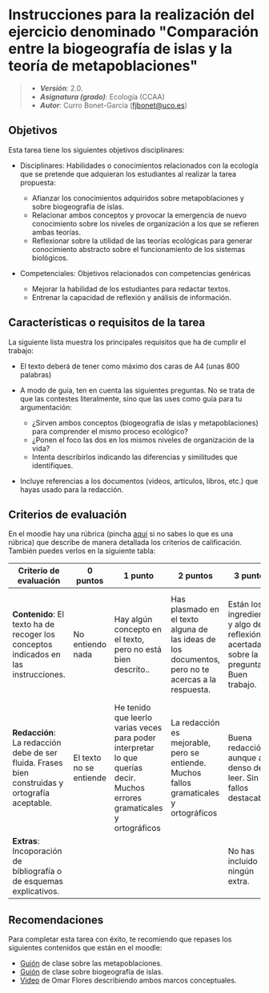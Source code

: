 # Instrucciones para la realización del ejercicio denominado "Comparación entre la biogeografía de islas y la teoría de metapoblaciones"

> + **_Versión_**: 2.0.
> + **_Asignatura (grado)_**: Ecología (CCAA)
> + **_Autor_**: Curro Bonet-García (fjbonet@uco.es)



## Objetivos 

Esta tarea tiene los siguientes objetivos disciplinares:

+ Disciplinares: Habilidades o conocimientos relacionados con la ecología que se pretende que adquieran los estudiantes al realizar la tarea propuesta:
  + Afianzar los conocimientos adquiridos sobre metapoblaciones y sobre biogeografía de islas.
  + Relacionar ambos conceptos y provocar la emergencia de nuevo conocimiento sobre los niveles de organización a los que se refieren ambas teorías.
  + Reflexionar sobre la utilidad de las teorías ecológicas para generar conocimiento abstracto sobre el funcionamiento de los sistemas biológicos.
  
+ Competenciales: Objetivos relacionados con competencias genéricas

  + Mejorar la habilidad de los estudiantes para redactar textos.
  + Entrenar la capacidad de reflexión y análisis de información.
  
  

## Características o requisitos de la tarea

La siguiente lista muestra los principales requisitos que ha de cumplir el trabajo:

+ El texto deberá de tener como máximo dos caras de A4 (unas 800 palabras)

+ A modo de guía, ten en cuenta las siguientes preguntas. No se trata de que las contestes literalmente, sino que las uses como guía para tu argumentación:

  + ¿Sirven ambos conceptos (biogeografía de islas y metapoblaciones) para comprender el mismo proceso ecológico?
  + ¿Ponen el foco las dos en los mismos niveles de organización de la vida?
  + Intenta describirlos  indicando las diferencias y similitudes que identifiques. 

+ Incluye referencias a los documentos (videos, artículos, libros, etc.) que hayas usado para la redacción.

  

## Criterios de evaluación

En el moodle hay una rúbrica (pincha [aquí](https://es.wikipedia.org/wiki/R%C3%BAbrica_(docencia)) si no sabes lo que es una rúbrica) que describe de manera detallada los criterios de calificación. También puedes verlos en la siguiente tabla:






| Criterio de evaluación                                       | 0 puntos                | 1 punto                                                      | 2 puntos                                                     | 3 puntos                                                     | 4 puntos                                                     | 5 puntos                                                     |
| ------------------------------------------------------------ | ----------------------- | ------------------------------------------------------------ | ------------------------------------------------------------ | ------------------------------------------------------------ | ------------------------------------------------------------ | ------------------------------------------------------------ |
| **Contenido**: El texto ha de recoger los conceptos indicados en las instrucciones. | No entiendo nada        | Hay algún concepto en el texto, pero no está bien descrito.. | Has plasmado en el texto alguna de las ideas de los documentos, pero no te acercas a la respuesta. | Están los ingredientes y algo de reflexión acertada sobre la pregunta. Buen trabajo. | Bien hilado el contenido. Has identificado muy bien el problema al que me refería en el enunciado. | Muy bien argumentado. Has justificado muy bien tu respuesta. Tu reflexión está a la altura de un experto :) |
| **Redacción**: La redacción debe de ser fluida. Frases bien construidas y ortografía aceptable. | El texto no se entiende | He tenido que leerlo varias veces para poder interpretar lo que querías decir. Muchos errores gramaticales y ortográficos | La redacción es mejorable, pero se entiende. Muchos fallos gramaticales y ortográficos | Buena redacción, aunque algo denso de leer. Sin fallos destacables | Muy buena redacción. El texto se lee fluidamente a la primera | Excelente redacción. Buen ritmo en el texto y nítida expresión de ideas. Avísame cuando escribas tu primer libro ;) |
| **Extras**: Incoporación de bibliografía o de esquemas explicativos. |                         |                                                              |                                                              | No has incluido ningún extra.                                |                                                              | Has incorporado extras relevantes.                           |



## Recomendaciones

Para completar esta tarea con éxito, te recomiendo que repases los siguientes contenidos que están en el moodle:

* [Guión](https://rawcdn.githack.com/aprendiendo-cosas/Te_metapoblaciones_ecologia_ccaa/2020-2021/guion_metapoblaciones.html) de clase sobre las metapoblaciones.
* [Guión](https://rawcdn.githack.com/aprendiendo-cosas/Te_comunidades_biogeo_islas_ecologia_ccaa/2020-2021/guion_comunidades_biogeografia_islas.html) de clase sobre biogeografía de islas.
* [Video](https://bioteoria.wordpress.com/2018/05/07/metapoblaciones/) de Omar Flores describiendo ambos marcos conceptuales.







  





